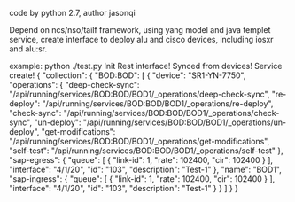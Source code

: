 
code by python 2.7, author jasonqi

Depend on ncs/nso/tailf framework, using yang model and java templet service,  create interface to deploy alu and cisco devices, including iosxr and alu:sr.

example:
python ./test.py 
Init Rest interface!
Synced from devices!
Service create!
{
  "collection": {
    "BOD:BOD": [
      {
        "device": "SR1-YN-7750", 
        "operations": {
          "deep-check-sync": "/api/running/services/BOD:BOD/BOD1/_operations/deep-check-sync", 
          "re-deploy": "/api/running/services/BOD:BOD/BOD1/_operations/re-deploy", 
          "check-sync": "/api/running/services/BOD:BOD/BOD1/_operations/check-sync", 
          "un-deploy": "/api/running/services/BOD:BOD/BOD1/_operations/un-deploy", 
          "get-modifications": "/api/running/services/BOD:BOD/BOD1/_operations/get-modifications", 
          "self-test": "/api/running/services/BOD:BOD/BOD1/_operations/self-test"
        }, 
        "sap-egress": {
          "queue": [
            {
              "link-id": 1, 
              "rate": 102400, 
              "cir": 102400
            }
          ], 
          "interface": "4/1/20", 
          "id": "103", 
          "description": "Test-1"
        }, 
        "name": "BOD1", 
        "sap-ingress": {
          "queue": [
            {
              "link-id": 1, 
              "rate": 102400, 
              "cir": 102400
            }
          ], 
          "interface": "4/1/20", 
          "id": "103", 
          "description": "Test-1"
        }
      }
    ]
  }
}





